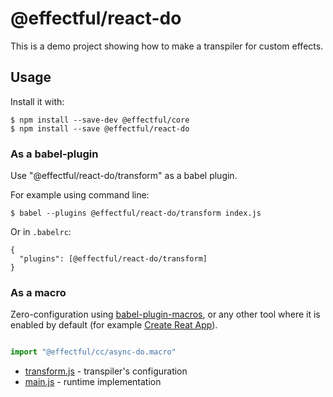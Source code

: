 # @effectful/react-do

This is a demo project showing how to make a transpiler for custom effects.


## Usage

Install it with:

```
$ npm install --save-dev @effectful/core
$ npm install --save @effectful/react-do
```

### As a babel-plugin

Use "@effectful/react-do/transform" as a babel plugin.

For example using command line:

```
$ babel --plugins @effectful/react-do/transform index.js
```

Or in `.babelrc`:

```
{
  "plugins": [@effectful/react-do/transform]
}
```

### As a macro

Zero-configuration using
[babel-plugin-macros](https://github.com/kentcdodds/babel-plugin-macros),
or any other tool where it is enabled by default (for example 
[Create Reat App](https://github.com/facebook/create-react-app)).

```javascript

import "@effectful/cc/async-do.macro"

```

  * [transform.js](tranform.js) - transpiler's configuration
  * [main.js](main.js) - runtime implementation



